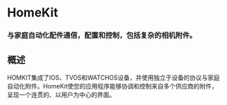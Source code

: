 # HomeKit
### 与家庭自动化配件通信，配置和控制，包括复杂的相机附件。
## 概述
HOMKIT集成了IOS、TVOS和WATCHOS设备，并使用独立于设备的协议与家庭自动化附件。HomeKit使您的应用程序能够协调和控制来自多个供应商的附件，呈现一个连贯的、以用户为中心的界面。
